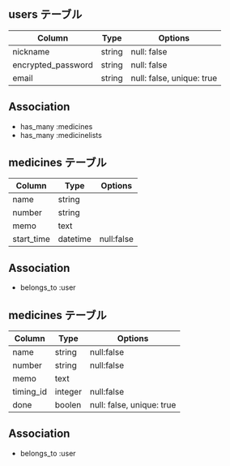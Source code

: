 ## users テーブル

| Column             | Type   | Options                   |
| ------------------ | ------ | ------------------------- |
| nickname           | string | null: false               |
| encrypted_password | string | null: false               |
| email              | string | null: false, unique: true |


## Association
- has_many :medicines
- has_many :medicinelists


## medicines テーブル

| Column     | Type     | Options    |
| ---------- | -------- | ---------- |
| name       | string   |            |
| number     | string   |            |
| memo       | text     |            |
| start_time | datetime | null:false |



## Association
- belongs_to :user


## medicines テーブル

| Column    | Type    | Options                   |
| --------- | ------- | ------------------------- |
| name      | string  | null:false                |
| number    | string  | null:false                |
| memo      | text    |                           |
| timing_id | integer | null:false                |
| done      | boolen  | null: false, unique: true |




## Association
- belongs_to :user


